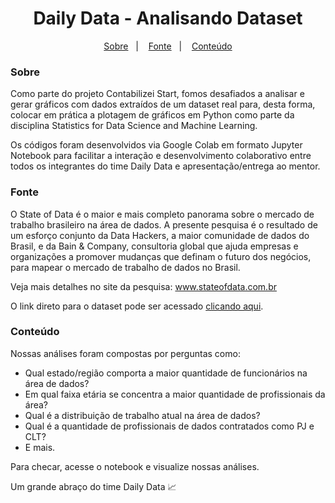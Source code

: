 <h1 align="center">
  Daily Data - Analisando Dataset
</h1>

<p align="center">
  <a href="#-Sobre">Sobre</a>&nbsp;&nbsp;&nbsp;|&nbsp;&nbsp;&nbsp;
  <a href="#Fonte">Fonte</a>&nbsp;&nbsp;&nbsp;|&nbsp;&nbsp;&nbsp;
  <a href="#Conteúdo">Conteúdo</a>
</p>
</p>

<h3 align="left">Sobre</h3>

Como parte do projeto Contabilizei Start, fomos desafiados a analisar e gerar gráficos com dados extraídos de um dataset real para, desta forma, colocar em prática a plotagem de gráficos em Python como parte da disciplina Statistics for Data Science and Machine Learning.

Os códigos foram desenvolvidos via Google Colab em formato Jupyter Notebook para facilitar a interação e desenvolvimento colaborativo entre todos os integrantes do time Daily Data e apresentação/entrega ao mentor.

<h3 align="left">Fonte</h3>

O State of Data é o maior e mais completo panorama sobre o mercado de trabalho brasileiro na área de dados. A presente pesquisa é o resultado de um esforço conjunto da Data Hackers, a maior comunidade de dados do Brasil, e da Bain & Company, consultoria global que ajuda empresas e organizações a promover mudanças que definam o futuro dos negócios, para mapear o mercado de trabalho de dados no Brasil.

Veja mais detalhes no site da pesquisa: <a href="www.stateofdata.com.br">www.stateofdata.com.br</a>

O link direto para o dataset pode ser acessado <a href="https://www.kaggle.com/datasets/datahackers/state-of-data-2022">clicando aqui</a>.

<h3 align="left">Conteúdo</h3>

Nossas análises foram compostas por perguntas como:
- Qual estado/região comporta a maior quantidade de funcionários na área de dados?
- Em qual faixa etária se concentra a maior quantidade de profissionais da área?
- Qual é a distribuição de trabalho atual na área de dados?
- Qual é a quantidade de profissionais de dados contratados como PJ e CLT?
- E mais.

Para checar, acesse o notebook e visualize nossas análises.

Um grande abraço do time Daily Data 📈
